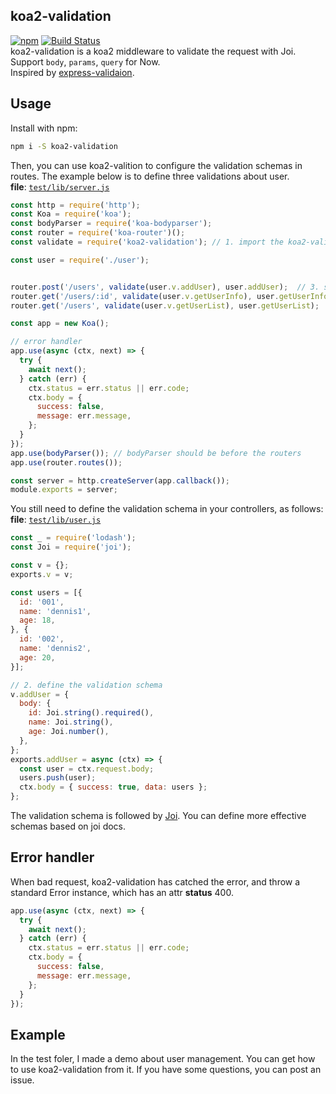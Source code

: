 ## koa2-validation
[![npm](https://img.shields.io/npm/dt/koa2-validation.svg)](https://www.npmjs.com/package/koa2-validation)
[![Build Status](https://api.travis-ci.org/gedennis/koa2-validation.svg?branch=master&name=dennis)](https://travis-ci.org/gedennis/koa2-validation)  
koa2-validation is a koa2 middleware to validate the request with Joi. Support `body`, `params`, `query` for Now.  
Inspired by [express-validaion](https://github.com/andrewkeig/express-validation).

## Usage
Install with npm:
```sh
npm i -S koa2-validation
```
Then, you can use koa2-valition to configure the validation schemas in routes. The example below is to 
define three validations about user.  
**file**: [`test/lib/server.js`](test/lib/server.js)
```js
const http = require('http');
const Koa = require('koa');
const bodyParser = require('koa-bodyparser');
const router = require('koa-router')();
const validate = require('koa2-validation'); // 1. import the koa2-validation

const user = require('./user');


router.post('/users', validate(user.v.addUser), user.addUser);  // 3. setup the validate middleware
router.get('/users/:id', validate(user.v.getUserInfo), user.getUserInfo);
router.get('/users', validate(user.v.getUserList), user.getUserList);

const app = new Koa();

// error handler
app.use(async (ctx, next) => {
  try {
    await next();
  } catch (err) {
    ctx.status = err.status || err.code;
    ctx.body = {
      success: false,
      message: err.message,
    };
  }
});
app.use(bodyParser()); // bodyParser should be before the routers
app.use(router.routes());

const server = http.createServer(app.callback());
module.exports = server;
```
You still need to define the validation schema in your controllers, as follows:  
**file**: [`test/lib/user.js`](test/lib/user.js)
```js
const _ = require('lodash');
const Joi = require('joi');

const v = {};
exports.v = v;

const users = [{
  id: '001',
  name: 'dennis1',
  age: 18,
}, {
  id: '002',
  name: 'dennis2',
  age: 20,
}];

// 2. define the validation schema
v.addUser = {
  body: {
    id: Joi.string().required(),
    name: Joi.string(),
    age: Joi.number(),
  },
};
exports.addUser = async (ctx) => {
  const user = ctx.request.body;
  users.push(user);
  ctx.body = { success: true, data: users };
};
```
The validation schema is followed by [Joi](https://github.com/hapijs/joi). You can define more effective schemas 
based on joi docs.

## Error handler
When bad request, koa2-validation has catched the error, and throw a standard Error instance, which has an attr **status** 400.
```js
app.use(async (ctx, next) => {
  try {
    await next();
  } catch (err) {
    ctx.status = err.status || err.code;
    ctx.body = {
      success: false,
      message: err.message,
    };
  }
});
```
## Example
In the test foler, I made a demo about user management. You can get how to use koa2-validation from it.
If you have some questions, you can post an issue.

